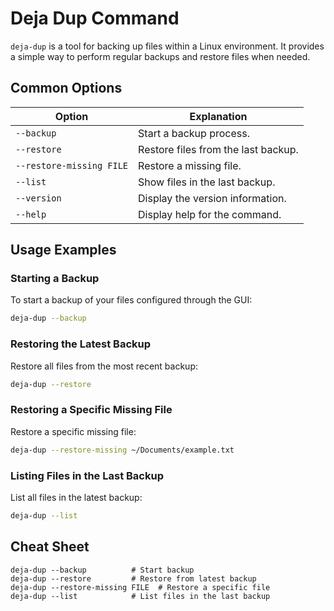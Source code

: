 # Deja Dup Command

`deja-dup` is a tool for backing up files within a Linux environment. It provides a simple way to perform regular backups and restore files when needed.

## Common Options

| Option           | Explanation                                  |
|------------------|----------------------------------------------|
| `--backup`       | Start a backup process.                      |
| `--restore`      | Restore files from the last backup.          |
| `--restore-missing FILE` | Restore a missing file.              |
| `--list`         | Show files in the last backup.               |
| `--version`      | Display the version information.             |
| `--help`         | Display help for the command.                |

## Usage Examples

### Starting a Backup
To start a backup of your files configured through the GUI:

```bash
deja-dup --backup
```

### Restoring the Latest Backup
Restore all files from the most recent backup:

```bash
deja-dup --restore
```

### Restoring a Specific Missing File
Restore a specific missing file:

```bash
deja-dup --restore-missing ~/Documents/example.txt
```

### Listing Files in the Last Backup
List all files in the latest backup:

```bash
deja-dup --list
```

## Cheat Sheet

```plaintext
deja-dup --backup          # Start backup
deja-dup --restore         # Restore from latest backup
deja-dup --restore-missing FILE  # Restore a specific file
deja-dup --list            # List files in the last backup
```
